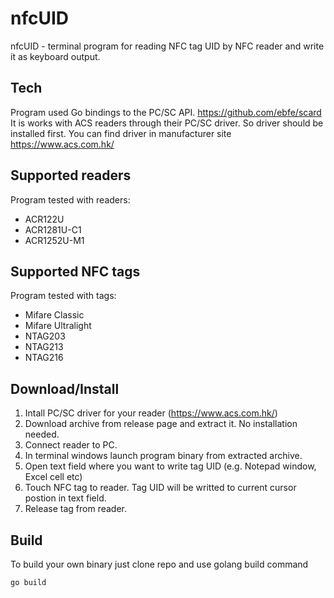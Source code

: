 # nfcUID
nfcUID - terminal program for reading NFC tag UID by NFC reader and write it as keyboard output.

## Tech
Program used Go bindings to the PC/SC API. 
https://github.com/ebfe/scard
It is works with ACS readers through their PC/SC driver. So driver should be installed first.
You can find driver in manufacturer site https://www.acs.com.hk/

## Supported readers
Program tested with readers:
  - ACR122U
  - ACR1281U-C1
  - ACR1252U-M1
## Supported NFC tags
Program tested with tags:
  - Mifare Classic
  - Mifare Ultralight
  - NTAG203
  - NTAG213
  - NTAG216

## Download/Install
1. Intall PC/SC driver for your reader (https://www.acs.com.hk/)
2. Download archive from release page and extract it. No installation needed.
3. Connect reader to PC.
4. In terminal windows launch program binary from extracted archive.
5. Open text field where you want to write tag UID (e.g. Notepad window, Excel cell etc)
6. Touch NFC tag to reader. Tag UID will be writted to current cursor postion in text field.
7. Release tag from reader.

## Build
To build your own binary just clone repo and use golang build command
```
go build
```

